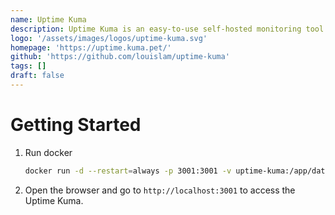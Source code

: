 ```yaml
---
name: Uptime Kuma
description: Uptime Kuma is an easy-to-use self-hosted monitoring tool.
logo: '/assets/images/logos/uptime-kuma.svg'
homepage: 'https://uptime.kuma.pet/'
github: 'https://github.com/louislam/uptime-kuma'
tags: []
draft: false
---
```


# Getting Started

1. Run docker 
    ```bash
    docker run -d --restart=always -p 3001:3001 -v uptime-kuma:/app/data --name uptime-kuma louislam/uptime-kuma:1
    ```
2. Open the browser and go to `http://localhost:3001` to access the Uptime Kuma.